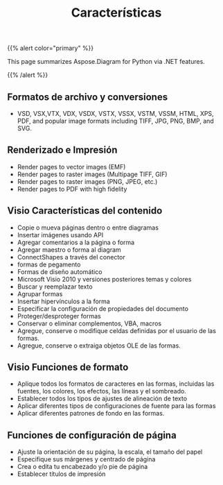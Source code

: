 ﻿---
title: Características
type: docs
weight: 5
url: /es/python-net/features/
keywords: python, visio, api, feature
description: Aspose.Diagram for Python via .NET features
---
{{% alert color="primary" %}} 

This page summarizes Aspose.Diagram for Python via .NET features.

{{% /alert %}} 
## **Formatos de archivo y conversiones**
- VSD, VSX,VTX, VDX, VSDX, VSTX, VSSX, VSTM, VSSM, HTML, XPS, PDF, and popular image formats including TIFF, JPG, PNG, BMP, and SVG.
## **Renderizado e Impresión**
- Render pages to vector images (EMF)
- Render pages to raster images (Multipage TIFF, GIF)
- Render pages to raster images (PNG, JPEG, etc.)
- Render pages to PDF with high fidelity
## **Visio Características del contenido**
- Copie o mueva páginas dentro o entre diagramas
- Insertar imágenes usando API
- Agregar comentarios a la página o forma
- Agregar maestro o forma al diagram
- ConnectShapes a través del conector
- formas de pegamento
- Formas de diseño automático
- Microsoft Visio 2010 y versiones posteriores temas y colores
- Buscar y reemplazar texto
- Agrupar formas
- Insertar hipervínculos a la forma
- Especificar la configuración de propiedades del documento
- Proteger/desproteger formas
- Conservar o eliminar complementos, VBA, macros
- Agregue, conserve o modifique celdas definidas por el usuario de las formas.
- Agregue, conserve o extraiga objetos OLE de las formas.

## **Visio Funciones de formato**
- Aplique todos los formatos de caracteres en las formas, incluidas las fuentes, los colores, los efectos, las líneas y el sombreado.
- Establecer todos los tipos de ajustes de alineación de texto
- Aplicar diferentes tipos de configuraciones de fuente para las formas
- Aplicar diferentes patrones de fondo en las formas.

## **Funciones de configuración de página**
- Ajuste la orientación de su página, la escala, el tamaño del papel
- Especifique sus márgenes y centrado de página
- Crea o edita tu encabezado y/o pie de página
- Establecer títulos de impresión
